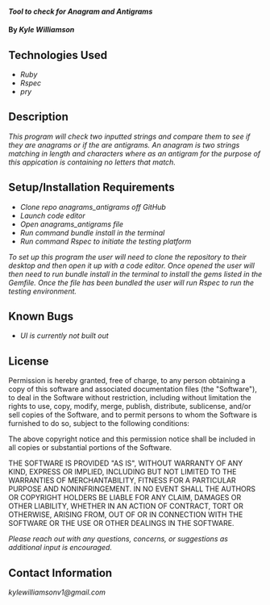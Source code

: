 #### _Tool to check for Anagram and Antigrams_

#### By _**Kyle Williamson**_

## Technologies Used

* _Ruby_
* _Rspec_
* _pry_

## Description

_This program will check two inputted strings and compare them to see if they are anagrams or if the are antigrams.  An anagram is two strings matching in length and characters where as an antigram for the purpose of this appication is containing no letters that match._

## Setup/Installation Requirements

* _Clone repo anagrams_antigrams off GitHub_
* _Launch code editor_
* _Open anagrams_antigrams file_
* _Run command bundle install in the terminal_
* _Run command Rspec to initiate the testing platform_

_To set up this program the user will need to clone the repository to their desktop and then open it up with a code editor. Once opened the user will then need to run bundle install in the terminal to install the gems listed in the Gemfile. Once the file has been bundled the user will run Rspec to run the testing environment._

## Known Bugs

* _UI is currently not built out_


## License

Permission is hereby granted, free of charge, to any person obtaining a copy of this software and associated documentation files (the "Software"), to deal in the Software without restriction, including without limitation the rights to use, copy, modify, merge, publish, distribute, sublicense, and/or sell copies of the Software, and to permit persons to whom the Software is furnished to do so, subject to the following conditions:

The above copyright notice and this permission notice shall be included in all copies or substantial portions of the Software.

THE SOFTWARE IS PROVIDED "AS IS", WITHOUT WARRANTY OF ANY KIND, EXPRESS OR IMPLIED, INCLUDING BUT NOT LIMITED TO THE WARRANTIES OF MERCHANTABILITY, FITNESS FOR A PARTICULAR PURPOSE AND NONINFRINGEMENT. IN NO EVENT SHALL THE AUTHORS OR COPYRIGHT HOLDERS BE LIABLE FOR ANY CLAIM, DAMAGES OR OTHER LIABILITY, WHETHER IN AN ACTION OF CONTRACT, TORT OR OTHERWISE, ARISING FROM, OUT OF OR IN CONNECTION WITH THE SOFTWARE OR THE USE OR OTHER DEALINGS IN THE SOFTWARE.

_Please reach out with any questions, concerns, or suggestions as additional input is encouraged._

## Contact Information

_kylewilliamsonv1@gmail.com_ 